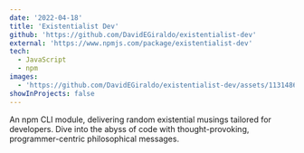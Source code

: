 ```yaml
---
date: '2022-04-18'
title: 'Existentialist Dev'
github: 'https://github.com/DavidEGiraldo/existentialist-dev'
external: 'https://www.npmjs.com/package/existentialist-dev'
tech:
  - JavaScript
  - npm
images:
  - 'https://github.com/DavidEGiraldo/existentialist-dev/assets/113148688/1e1454ca-5983-4fb2-acf7-1bf957994358'
showInProjects: false
---
```

An npm CLI module, delivering random existential musings tailored for developers. Dive into the abyss of code with thought-provoking, programmer-centric philosophical messages.